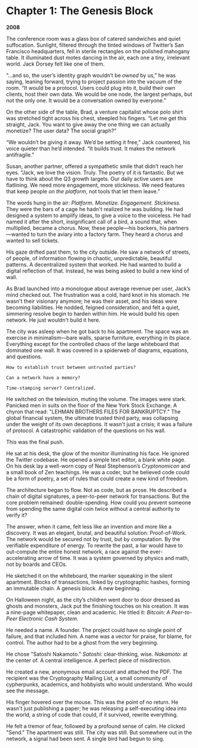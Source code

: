 # **Chapter 1: The Genesis Block**

**2008**

The conference room was a glass box of catered sandwiches and quiet suffocation. Sunlight, filtered through the tinted windows of Twitter’s San Francisco headquarters, fell in sterile rectangles on the polished mahogany table. It illuminated dust motes dancing in the air, each one a tiny, irrelevant world. Jack Dorsey felt like one of them.

“...and so, the user’s identity graph wouldn’t be _owned_ by us,” he was saying, leaning forward, trying to project passion into the vacuum of the room. “It would be a protocol. Users could plug into it, build their own clients, host their own data. We would be one node, the largest perhaps, but not the only one. It would be a conversation owned by everyone.”

On the other side of the table, Brad, a venture capitalist whose polo shirt was stretched tight across his chest, steepled his fingers. “Let me get this straight, Jack. You want to give away the one thing we can actually monetize? The user data? The social graph?”

“We wouldn’t be giving it away. We’d be setting it free,” Jack countered, his voice quieter than he’d intended. “It builds trust. It makes the network antifragile.”

Susan, another partner, offered a sympathetic smile that didn’t reach her eyes. “Jack, we love the vision. Truly. The poetry of it is fantastic. But we have to think about the Q3 growth targets. Our daily active users are flatlining. We need more engagement, more stickiness. We need features that keep people _on the platform_, not tools that let them leave.”

The words hung in the air: _Platform. Monetize. Engagement. Stickiness._ They were the bars of a cage he hadn't realized he was building. He had designed a system to amplify ideas, to give a voice to the voiceless. He had named it after the short, insignificant call of a bird, a sound that, when multiplied, became a chorus. Now, these people—his backers, his partners—wanted to turn the aviary into a factory farm. They heard a chorus and wanted to sell tickets.

His gaze drifted past them, to the city outside. He saw a network of streets, of people, of information flowing in chaotic, unpredictable, beautiful patterns. A decentralized system that worked. He had wanted to build a digital reflection of that. Instead, he was being asked to build a new kind of wall.

As Brad launched into a monologue about average revenue per user, Jack’s mind checked out. The frustration was a cold, hard knot in his stomach. He wasn't their visionary anymore; he was their asset, and his ideas were becoming liabilities. He nodded, feigned consideration, and felt a quiet, simmering resolve begin to harden within him. He would build his open network. He just wouldn't build it here.

The city was asleep when he got back to his apartment. The space was an exercise in minimalism—bare walls, sparse furniture, everything in its place. Everything except for the controlled chaos of the large whiteboard that dominated one wall. It was covered in a spiderweb of diagrams, equations, and questions.

`How to establish trust between untrusted parties?`

`Can a network have a memory?`

`Time-stamping server? Centralized.`

He switched on the television, muting the volume. The images were stark. Panicked men in suits on the floor of the New York Stock Exchange. A chyron that read: "LEHMAN BROTHERS FILES FOR BANKRUPTCY." The global financial system, the ultimate trusted third party, was collapsing under the weight of its own deceptions. It wasn't just a crisis; it was a failure of protocol. A catastrophic validation of the questions on his wall.

This was the final push.

He sat at his desk, the glow of the monitor illuminating his face. He ignored the Twitter codebase. He opened a simple text editor, a blank white page. On his desk lay a well-worn copy of Neal Stephenson’s _Cryptonomicon_ and a small book of Zen teachings. He was a coder, but he believed code could be a form of poetry, a set of rules that could create a new kind of freedom.

The architecture began to flow. Not as code, but as prose. He described a chain of digital signatures, a peer-to-peer network for transactions. But the core problem remained: double-spending. How could you prevent someone from spending the same digital coin twice without a central authority to verify it?

The answer, when it came, felt less like an invention and more like a discovery. It was an elegant, brutal, and beautiful solution: Proof-of-Work. The network would be secured not by trust, but by computation. By the verifiable expenditure of energy. To rewrite the past, a liar would have to out-compute the entire honest network, a race against the ever-accelerating arrow of time. It was a system governed by physics and math, not by boards and CEOs.

He sketched it on the whiteboard, the marker squeaking in the silent apartment. Blocks of transactions, linked by cryptographic hashes, forming an immutable chain. A genesis block. A new beginning.

On Halloween night, as the city’s children went door to door dressed as ghosts and monsters, Jack put the finishing touches on his creation. It was a nine-page whitepaper, clean and academic. He titled it: _Bitcoin: A Peer-to-Peer Electronic Cash System_.

He needed a name. A founder. The project could have no single point of failure, and that included him. A name was a vector for praise, for blame, for control. The author had to be a ghost from the very beginning.

He chose "Satoshi Nakamoto." _Satoshi_: clear-thinking, wise. _Nakamoto_: at the center of. A central intelligence. A perfect piece of misdirection.

He created a new, anonymous email account and attached the PDF. The recipient was the Cryptography Mailing List, a small community of cypherpunks, academics, and hobbyists who would understand. Who would see the message.

His finger hovered over the mouse. This was the point of no return. He wasn't just publishing a paper; he was releasing a self-executing idea into the world, a string of code that could, if it survived, rewrite everything.

He felt a tremor of fear, followed by a profound sense of calm. He clicked "Send." The apartment was still. The city was still. But somewhere out in the network, a signal had been sent. A single bird had begun to sing.
